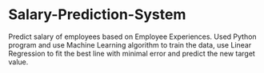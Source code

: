 # Salary-Prediction-System
Predict salary of employees based on Employee Experiences. Used Python program and use Machine Learning algorithm to train the data, use Linear Regression to fit the best line with minimal error and predict the new target value.

